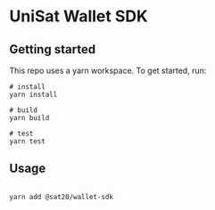 # UniSat Wallet SDK

## Getting started

This repo uses a yarn workspace. To get started, run:

```shell
# install
yarn install

# build
yarn build

# test
yarn test
```

## Usage

```shell

yarn add @sat20/wallet-sdk

```
